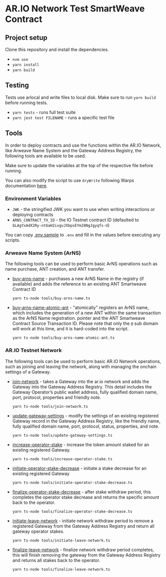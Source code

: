 # AR.IO Network Test SmartWeave Contract

## Project setup

Clone this repository and install the dependencies.

- `nvm use`
- `yarn install`
- `yarn build`

## Testing

Tests use arlocal and write files to local disk. Make sure to run `yarn build` before running tests.

- `yarn tests` - runs full test suite
- `yarn jest test FILENAME` - runs a specific test file

## Tools

In order to deploy contracts and use the functions within the AR.IO Network, like Arweave Name System and the Gateway Address Registry, the following tools are available to be used.

Make sure to update the variables at the top of the respective file before running.

You can also modify the script to use `dryWrite` following Warps documentation [here](https://academy.warp.cc/docs/sdk/basic/contract-methods#drywrite).

### Environment Variables

- `JWK` - the stringified JWK you want to use when writing interactions or deploying contracts
- `ARNS_CONTRACT_TX_ID` - the IO Testnet contract ID (defaulted to `bLAgYxAdX2Ry-nt6aH2ixgvJXbpsEYm28NgJgyqfs-U`)

You can copy [.env.sample](./env.sample) to `.env` and fill in the values before executing any scripts.

### Arweave Name System (ArNS)

The following tools can be used to perform basic ArNS operations such as name purchase, ANT creation, and ANT transfer.

- [buy-arns-name] - purchases a new ArNS Name in the registry (if available) and adds the reference to an existing ANT Smartweave Contract ID

  ```shell
  yarn ts-node tools/buy-arns-name.ts
  ```

- [buy-arns-name-atomic-ant] - "atomically" registers an ArNS name, which includes the generation of a new ANT within the same transaction as the ArNS Name registration.
  pointer and the ANT Smartweave Contract Source Transaction ID. Please note that only the `@` sub domain will work at this time, and it is hard-coded into the script.

  ```shell
  yarn ts-node tools/buy-arns-name-atomic-ant.ts
  ```

### AR.IO Testnet Network

The following tools can be used to perform basic AR.IO Network operations, such as joining and leaving the network, along with managing the onchain settings of a Gateway.

- [join-network] - takes a Gateway into the ar.io network and adds the Gateway into the Gateway Address Registry. This detail includes the Gateway Operator’s public wallet address, fully qualified domain name, port, protocol, properties and friendly note.

  ```shell
  yarn ts-node tools/join-network.ts
  ```

- [update-gateway-settings] - modify the settings of an existing registered Gateway record in the Gateway Address Registry, like the friendly name, fully qualified domain name, port, protocol, status, properties, and note.

  ```shell
  yarn ts-node tools/update-gateway-settings.ts
  ```

- [increase-operator-stake] - increase the token amount staked for an existing registered Gateway.

  ```shell
  yarn ts-node tools/increase-operator-stake.ts
  ```

- [initiate-operator-stake-decrease] - initiate a stake decrease for an existing registered Gateway

  ```shell
  yarn ts-node tools/initiate-operator-stake-decrease.ts
  ```

- [finalize-operator-stake-decrease] - after stake withdraw period, this completes the operator stake decrease and returns the specific amount back to the operator.

  ```shell
  yarn ts-node tools/finalize-operator-stake-decrease.ts
  ```

- [initiate-leave-network] - initiate network withdraw period to remove a registered Gateway from the Gateway Address Registry and return all gateway operator stakes.

  ```shell
  yarn ts-node tools/initiate-leave-network.ts
  ```

- [finalize-leave-network] - finalize network withdraw period completes, this will finish removing the gateway from the Gateway Address Registry and returns all stakes back to the operator.

  ```shell
  yarn ts-node tools/finalize-leave-network.ts
  ```


[join-network]:(./tools/join-network.ts)
[update-gateway-settings]:(./tools/update-gateway-settings.ts)
[increase-operator-stake]:(./tools/increase-operator-stake.ts)
[initiate-operator-stake-decrease]:(./tools/initiate-operator-stake-decrease.ts)
[finalize-operator-stake-decrease]:(./tools/finalize-operator-stake-decrease.ts)
[initiate-leave-network]:(./tools/initiate-leave-network.ts)
[finalize-leave-network]:(./tools/finalize-leave-network.ts)
[buy-arns-name]:(./tools/buy-arns-name.ts)
[buy-arns-name-atomic-ant]:(./tools/buy-arns-name-atomic-ant.ts)

